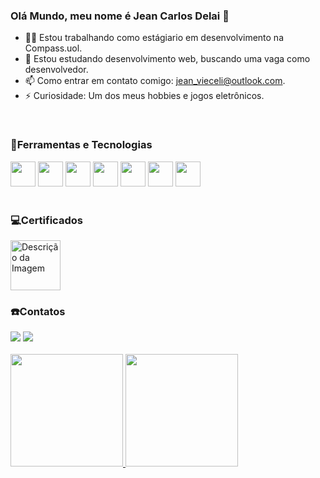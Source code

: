 ### Olá Mundo, meu nome é Jean Carlos Delai 👋

- 🧑‍💻 Estou trabalhando como estágiario em desenvolvimento na Compass.uol.
- 🌱 Estou estudando desenvolvimento web, buscando uma vaga como desenvolvedor.
- 📫 Como entrar em contato comigo: jean_vieceli@outlook.com.
- ⚡ Curiosidade: Um dos meus hobbies e jogos eletrônicos.
<br>

### 🔨Ferramentas e Tecnologias
<div>
    <img src="https://cdn.jsdelivr.net/gh/devicons/devicon/icons/html5/html5-original.svg" width="40" height="40"/>
    <img src="https://cdn.jsdelivr.net/gh/devicons/devicon/icons/css3/css3-original.svg" width="40" height="40"/>
    <img src="https://cdn.jsdelivr.net/gh/devicons/devicon/icons/javascript/javascript-original.svg" width="40" height="40"/>
    <img src="https://cdn.jsdelivr.net/gh/devicons/devicon/icons/typescript/typescript-original.svg" width="40" height="40"/>
    <img src="https://cdn.jsdelivr.net/gh/devicons/devicon/icons/nodejs/nodejs-original.svg" width="40" height="40"/>
    <img src="https://cdn.jsdelivr.net/gh/devicons/devicon/icons/react/react-original.svg" width="40" height="40">
    <img src="https://cdn.jsdelivr.net/gh/devicons/devicon/icons/php/php-original.svg" width="40" height="40">
</div>
<br>

### 💻Certificados
<div>
   <a href="https://www.credly.com/badges/7bbf2b33-e653-41e1-84ac-839a9daf3f77/public_url">
        <img width="80" height="80" src="https://images.credly.com/size/340x340/images/00634f82-b07f-4bbd-a6bb-53de397fc3a6/image.png" alt="Descrição da Imagem">
    </a>
<br>

### ☎️Contatos

<div>
<a href="https://www.instagram.com/jean_delai" target="_blank"><img src="https://img.shields.io/badge/-Instagram-%23E4405F?style=for-the-badge&logo=instagram&logoColor=white" target="_blank"></a>
<a href="https://www.linkedin.com/in/jean-carlos-delai-vieceli-9b21a7243/" target="_blank"><img src="https://img.shields.io/badge/-LinkedIn-%230077B5?style=for-the-badge&logo=linkedin&logoColor=white" target="_blank"></a>   
</div>

<br>

<div>
<a href="https://github.com/JeanCarlosDelai">
<img height="180em" src="https://github-readme-stats.vercel.app/api/top-langs/?username=JeanCarlosDelai&layout=compact&langs_count=7&theme=dracula"/>
<img height="180em" src="https://github-readme-stats.vercel.app/api?username=JeanCarlosDelai&show_icons=true&theme=dracula&include_all_commits=true&count_private=true"/>
</div>
